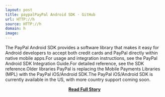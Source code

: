 ```yaml
---
layout: post
title: paypalPayPal Android SDK · GitHub
url: HTTP://h
source: HTTP://h
domain: h
image: 
---
```


<p>The PayPal Android SDK provides a software library that makes it easy for Android developers to accept both credit cards and PayPal directly within native mobile apps.For usage and integration instructions, see the PayPal Android SDK Integration Guide.For detailed reference, see the SDK reference.Older libraries PayPal is replacing the Mobile Payments Libraries (MPL) with the PayPal iOS/Android SDK.The PayPal iOS/Android SDK is currently available in the US, with more country support coming soon.</p>
<center><p><a href="HTTP://h" style='padding:25px; font-sze:18px; font-weight: bold;'>Read Full Story</a></p></center>
